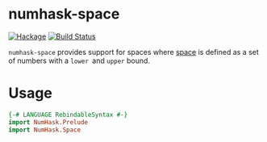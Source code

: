 numhask-space
===

[![Hackage](https://img.shields.io/hackage/v/numhask-space.svg)](https://hackage.haskell.org/package/numhask-space)
[![Build Status](https://github.com/tonyday567/numhask-space/workflows/haskell-ci/badge.svg)](https://github.com/tonyday567/numhask-space/actions?query=workflow%3Ahaskell-ci)

`numhask-space` provides support for spaces where [space](https://en.wikipedia.org/wiki/Space_(mathematics)) is defined as a set of numbers with a `lower `and `upper` bound.

Usage
===

``` haskell
{-# LANGUAGE RebindableSyntax #-}
import NumHask.Prelude
import NumHask.Space
```
